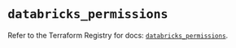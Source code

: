 # `databricks_permissions`

Refer to the Terraform Registry for docs: [`databricks_permissions`](https://registry.terraform.io/providers/databricks/databricks/1.96.0/docs/resources/permissions).
